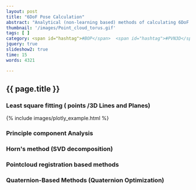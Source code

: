 ```yaml
---
layout: post
title: "6DoF Pose Calculation"
abstract: "Analytical (non-learning based) methods of calculating 6DoF pose using 3D pointclouds."
thumbnail: '/images/Point_cloud_torus.gif'
tags: [ ]
category: <span id="hashtag">#BOP</span>  <span id="hashtag">#PVN3D</span>
jquery: true
slideshow2: true
time: 15
words: 4321

---
```

## {{ page.title }}


### Least square fitting ( points /3D Lines and Planes)

<a name="bunny"></a>
{% include images/plotly_example.html %}

### Principle component Analysis

### Horn's method (SVD decomposition)

### Pointcloud registration based methods


### Quaternion-Based Methods (Quaternion Optimization)


